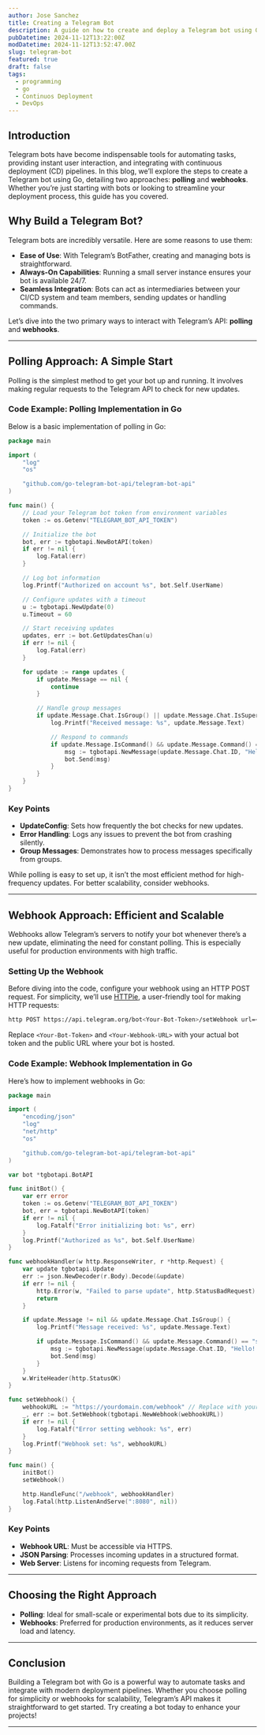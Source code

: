 ```yaml
---
author: Jose Sanchez
title: Creating a Telegram Bot
description: A guide on how to create and deploy a Telegram bot using Go
pubDatetime: 2024-11-12T13:22:00Z
modDatetime: 2024-11-12T13:52:47.00Z
slug: telegram-bot
featured: true
draft: false
tags:
  - programming
  - go
  - Continuos Deployment
  - DevOps
---
```


## Introduction

Telegram bots have become indispensable tools for automating tasks, providing instant user interaction, and integrating with continuous deployment (CD) pipelines. In this blog, we’ll explore the steps to create a Telegram bot using Go, detailing two approaches: **polling** and **webhooks**. Whether you’re just starting with bots or looking to streamline your deployment process, this guide has you covered.

## Why Build a Telegram Bot?

Telegram bots are incredibly versatile. Here are some reasons to use them:

- **Ease of Use**: With Telegram’s BotFather, creating and managing bots is straightforward.
- **Always-On Capabilities**: Running a small server instance ensures your bot is available 24/7.
- **Seamless Integration**: Bots can act as intermediaries between your CI/CD system and team members, sending updates or handling commands.

Let’s dive into the two primary ways to interact with Telegram’s API: **polling** and **webhooks**.

---

## Polling Approach: A Simple Start

Polling is the simplest method to get your bot up and running. It involves making regular requests to the Telegram API to check for new updates.

### Code Example: Polling Implementation in Go

Below is a basic implementation of polling in Go:

```go
package main

import (
	"log"
	"os"

	"github.com/go-telegram-bot-api/telegram-bot-api"
)

func main() {
	// Load your Telegram bot token from environment variables
	token := os.Getenv("TELEGRAM_BOT_API_TOKEN")

	// Initialize the bot
	bot, err := tgbotapi.NewBotAPI(token)
	if err != nil {
		log.Fatal(err)
	}

	// Log bot information
	log.Printf("Authorized on account %s", bot.Self.UserName)

	// Configure updates with a timeout
	u := tgbotapi.NewUpdate(0)
	u.Timeout = 60

	// Start receiving updates
	updates, err := bot.GetUpdatesChan(u)
	if err != nil {
		log.Fatal(err)
	}

	for update := range updates {
		if update.Message == nil {
			continue
		}

		// Handle group messages
		if update.Message.Chat.IsGroup() || update.Message.Chat.IsSuperGroup() {
			log.Printf("Received message: %s", update.Message.Text)

			// Respond to commands
			if update.Message.IsCommand() && update.Message.Command() == "start" {
				msg := tgbotapi.NewMessage(update.Message.Chat.ID, "Hello! I'm here to assist.")
				bot.Send(msg)
			}
		}
	}
}
```

### Key Points

- **UpdateConfig**: Sets how frequently the bot checks for new updates.
- **Error Handling**: Logs any issues to prevent the bot from crashing silently.
- **Group Messages**: Demonstrates how to process messages specifically from groups.

While polling is easy to set up, it isn’t the most efficient method for high-frequency updates. For better scalability, consider webhooks.

---

## Webhook Approach: Efficient and Scalable

Webhooks allow Telegram’s servers to notify your bot whenever there’s a new update, eliminating the need for constant polling. This is especially useful for production environments with high traffic.

### Setting Up the Webhook

Before diving into the code, configure your webhook using an HTTP POST request. For simplicity, we’ll use [HTTPie](https://httpie.io/), a user-friendly tool for making HTTP requests:

```bash
http POST https://api.telegram.org/bot<Your-Bot-Token>/setWebhook url=<Your-Webhook-URL>
```

Replace `<Your-Bot-Token>` and `<Your-Webhook-URL>` with your actual bot token and the public URL where your bot is hosted.

### Code Example: Webhook Implementation in Go

Here’s how to implement webhooks in Go:

```go
package main

import (
	"encoding/json"
	"log"
	"net/http"
	"os"

	"github.com/go-telegram-bot-api/telegram-bot-api"
)

var bot *tgbotapi.BotAPI

func initBot() {
	var err error
	token := os.Getenv("TELEGRAM_BOT_API_TOKEN")
	bot, err = tgbotapi.NewBotAPI(token)
	if err != nil {
		log.Fatalf("Error initializing bot: %s", err)
	}
	log.Printf("Authorized as %s", bot.Self.UserName)
}

func webhookHandler(w http.ResponseWriter, r *http.Request) {
	var update tgbotapi.Update
	err := json.NewDecoder(r.Body).Decode(&update)
	if err != nil {
		http.Error(w, "Failed to parse update", http.StatusBadRequest)
		return
	}

	if update.Message != nil && update.Message.Chat.IsGroup() {
		log.Printf("Message received: %s", update.Message.Text)

		if update.Message.IsCommand() && update.Message.Command() == "start" {
			msg := tgbotapi.NewMessage(update.Message.Chat.ID, "Hello! I'm here to assist.")
			bot.Send(msg)
		}
	}
	w.WriteHeader(http.StatusOK)
}

func setWebhook() {
	webhookURL := "https://yourdomain.com/webhook" // Replace with your actual webhook URL
	_, err := bot.SetWebhook(tgbotapi.NewWebhook(webhookURL))
	if err != nil {
		log.Fatalf("Error setting webhook: %s", err)
	}
	log.Printf("Webhook set: %s", webhookURL)
}

func main() {
	initBot()
	setWebhook()

	http.HandleFunc("/webhook", webhookHandler)
	log.Fatal(http.ListenAndServe(":8080", nil))
}
```

### Key Points

- **Webhook URL**: Must be accessible via HTTPS.
- **JSON Parsing**: Processes incoming updates in a structured format.
- **Web Server**: Listens for incoming requests from Telegram.

---

## Choosing the Right Approach

- **Polling**: Ideal for small-scale or experimental bots due to its simplicity.
- **Webhooks**: Preferred for production environments, as it reduces server load and latency.

---

## Conclusion

Building a Telegram bot with Go is a powerful way to automate tasks and integrate with modern deployment pipelines. Whether you choose polling for simplicity or webhooks for scalability, Telegram’s API makes it straightforward to get started. Try creating a bot today to enhance your projects!

---
